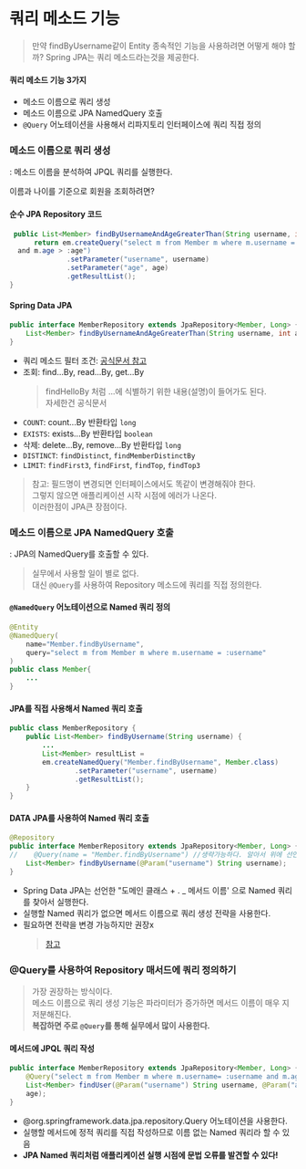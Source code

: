 # 쿼리 메소드 기능
> 만약 findByUsername같이 Entity 종속적인 기능을 사용하려면 어떻게 해야 할까? Spring JPA는 쿼리 메소드라는것을 제공한다.
#### 쿼리 메소드 기능 3가지
- 메소드 이름으로 쿼리 생성
- 메소드 이름으로 JPA NamedQuery 호출
- `@Query` 어노테이션을 사용해서 리파지토리 인터페이스에 쿼리 직접 정의

### 메소드 이름으로 쿼리 생성
: 메소드 이름을 분석하여 JPQL 쿼리를 실행한다.

이름과 나이를 기준으로 회원을 조회하려면?
#### 순수 JPA Repository 코드
```java
 public List<Member> findByUsernameAndAgeGreaterThan(String username, int age) {
      return em.createQuery("select m from Member m where m.username = :username
  and m.age > :age")
              .setParameter("username", username)
              .setParameter("age", age)
              .getResultList();
}
```

#### Spring Data JPA
```java
public interface MemberRepository extends JpaRepository<Member, Long> {
    List<Member> findByUsernameAndAgeGreaterThan(String username, int age);
}
```
- 쿼리 메소드 필터 조건: [공식문서 참고](https://docs.spring.io/spring-data/jpa/docs/current/reference/html/#jpa.query-methods.query-creation)
- 조회: find...By, read...By, get...By
  > findHelloBy 처럼 ...에 식별하기 위한 내용(설명)이 들어가도 된다.  
  > 자세한건 공식문서
- `COUNT`: count...By 반환타입 `long`
- `EXISTS`: exists...By 반환타입 `boolean`
- 삭제: delete...By, remove...By 반환타입 `long`
- `DISTINCT`: `findDistinct`, `findMemberDistinctBy`
- `LIMIT`: `findFirst3`, `findFirst`, `findTop`, `findTop3`

> 참고: 필드명이 변경되면 인터페이스에서도 똑같이 변경해줘야 한다.  
> 그렇지 않으면 애플리케이션 시작 시점에 에러가 나온다.  
> 이러한점이 JPA큰 장점이다.

### 메소드 이름으로 JPA NamedQuery 호출
: JPA의 NamedQuery를 호출할 수 있다.
> 실무에서 사용할 일이 별로 없다.  
> 대신 `@Query`를 사용하여 Repository 메소드에 쿼리를 직접 정의한다.

#### `@NamedQuery` 어노테이션으로 Named 쿼리 정의
```java
@Entity
@NamedQuery(
    name="Member.findByUsername",
    query="select m from Member m where m.username = :username"
)
public class Member{
    ...
}
```
#### JPA를 직접 사용해서 Named 쿼리 호출
```java
public class MemberRepository {
    public List<Member> findByUsername(String username) {
        ...
        List<Member> resultList = 
        em.createNamedQuery("Member.findByUsername", Member.class)
                .setParameter("username", username)
                .getResultList();
    }
}
```
#### DATA JPA를 사용하여 Named 쿼리 호출
```java
@Repository
public interface MemberRepository extends JpaRepository<Member, Long> {
//    @Query(name = "Member.findByUsername") //생략가능하다. 알아서 위에 선언된 Member를 찾아간다.
    List<Member> findByUsername(@Param("username") String username);
}
```
- Spring Data JPA는 선언한 "도메인 클래스 + . _ 메서드 이름' 으로 Named 쿼리를 찾아서 실행한다.
- 실행할 Named 쿼리가 없으면 메서드 이름으로 쿼리 생성 전략을 사용한다.
- 필요하면 전략을 변경 가능하지만 권장x
  > [참고](https://docs.spring.io/spring-data/jpa/docs/current/reference/html/#repositories.query-methods.query-lookup-strategies) 

### @Query를 사용하여 Repository 매서드에 쿼리 정의하기
> 가장 권장하는 방식이다.  
> 메소드 이름으로 쿼리 생성 기능은 파라미터가 증가하면 메서드 이름이 매우 지저분해진다.  
> **복잡하면 주로 `@Query`를 통해 실무에서 많이 사용한다.**

#### 메서드에 JPQL 쿼리 작성
```java
public interface MemberRepository extends JpaRepository<Member, Long> {
    @Query("select m from Member m where m.username= :username and m.age = :age")
    List<Member> findUser(@Param("username") String username, @Param("age") int
    age);
}
```
- @org.springframework.data.jpa.repository.Query 어노테이션을 사용한다.
- 실행할 메서드에 정적 쿼리를 직접 작성하므로 이름 없는 Named 쿼리라 할 수 있음
- **JPA Named 쿼리처럼 애플리케이션 실행 시점에 문법 오류를 발견할 수 있다!**